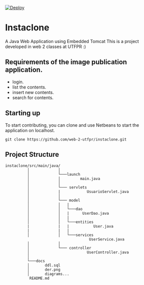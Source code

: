 [![Deploy](https://www.herokucdn.com/deploy/button.svg)](https://instaclone.herokuapp.com)
# Instaclone

A Java Web Application using Embedded Tomcat
This is a project developed in web 2 classes at UTFPR :)

## Requirements of the image publication application.

* login.
* list the contents.
* insert new contents.
* search for contents.

## Starting up

To start contributing, you can clone and use Netbeans to start the application on localhost.

```
git clone https://github.com/web-2-utfpr/instaclone.git
```
## Project Structure

```
instaclone/src/main/java/
          │             │
          │             └───launch
          │             │         main.java
          │             │
          │             └─── servlets
          │             |            UsuarioServlet.java
          │             │
          │             └─── model
          │             │   |
          │             │   └───dao
          │             │   |      UserDao.java
          │             │   |
          │             │   └───entities
          |             |   |           User.java
          |             |   |
          │             │   └───services
                                      UserService.java
          │             │
          │             └─── controller
          │                          UserController.java
          │
          └───docs
          │       ddl.sql
          │       der.png
          │       diagrams...
           README.md
```
